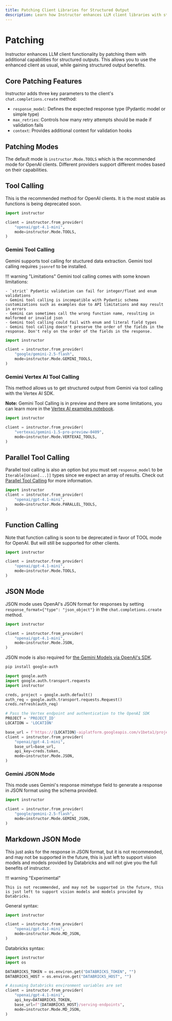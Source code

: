 ```yaml
---
title: Patching Client Libraries for Structured Output
description: Learn how Instructor enhances LLM client libraries with structured output capabilities through patching.
---
```


# Patching

Instructor enhances LLM client functionality by patching them with additional capabilities for structured outputs. This allows you to use the enhanced client as usual, while gaining structured output benefits.

## Core Patching Features

Instructor adds three key parameters to the client's `chat.completions.create` method:

- `response_model`: Defines the expected response type (Pydantic model or simple type)
- `max_retries`: Controls how many retry attempts should be made if validation fails
- `context`: Provides additional context for validation hooks

## Patching Modes

The default mode is `instructor.Mode.TOOLS` which is the recommended mode for OpenAI clients. Different providers support different modes based on their capabilities.

## Tool Calling

This is the recommended method for OpenAI clients. It is the most stable as functions is being deprecated soon.

```python
import instructor

client = instructor.from_provider(
    "openai/gpt-4.1-mini",
    mode=instructor.Mode.TOOLS,
)
```

### Gemini Tool Calling

Gemini supports tool calling for stuctured data extraction. Gemini tool calling requires `jsonref` to be installed.

!!! warning "Limitations"
Gemini tool calling comes with some known limitations:

    - `strict` Pydantic validation can fail for integer/float and enum validations
    - Gemini tool calling is incompatible with Pydantic schema customizations such as examples due to API limitations and may result in errors
    - Gemini can sometimes call the wrong function name, resulting in malformed or invalid json
    - Gemini tool calling could fail with enum and literal field types
    - Gemini tool calling doesn't preserve the order of the fields in the response. Don't rely on the order of the fields in the response.

```python
import instructor

client = instructor.from_provider(
    "google/gemini-2.5-flash",
    mode=instructor.Mode.GEMINI_TOOLS,
)
```

### Gemini Vertex AI Tool Calling

This method allows us to get structured output from Gemini via tool calling with the Vertex AI SDK.

**Note:** Gemini Tool Calling is in preview and there are some limitations, you can learn more in the [Vertex AI examples notebook](../integrations/vertex.md).

```python
import instructor

client = instructor.from_provider(
    "vertexai/gemini-1.5-pro-preview-0409",
    mode=instructor.Mode.VERTEXAI_TOOLS,
)
```

## Parallel Tool Calling

Parallel tool calling is also an option but you must set `response_model` to be `Iterable[Union[...]]` types since we expect an array of results. Check out [Parallel Tool Calling](./parallel.md) for more information.

```python
import instructor
client = instructor.from_provider(
    "openai/gpt-4.1-mini",
    mode=instructor.Mode.PARALLEL_TOOLS,
)
```

## Function Calling

Note that function calling is soon to be deprecated in favor of TOOL mode for OpenAI. But will still be supported for other clients.

```python
import instructor

client = instructor.from_provider(
    "openai/gpt-4.1-mini",
    mode=instructor.Mode.TOOLS,
)
```

## JSON Mode

JSON mode uses OpenAI's JSON format for responses by setting `response_format={"type": "json_object"}` in the `chat.completions.create` method.

```python
import instructor

client = instructor.from_provider(
    "openai/gpt-4.1-mini",
    mode=instructor.Mode.JSON,
)
```

JSON mode is also required for [the Gemini Models via OpenAI's SDK](https://cloud.google.com/vertex-ai/generative-ai/docs/multimodal/call-gemini-using-openai-library#client-setup).

```sh
pip install google-auth
```

```python
import google.auth
import google.auth.transport.requests
import instructor

creds, project = google.auth.default()
auth_req = google.auth.transport.requests.Request()
creds.refresh(auth_req)

# Pass the Vertex endpoint and authentication to the OpenAI SDK
PROJECT = 'PROJECT_ID'
LOCATION = 'LOCATION'

base_url = f'https://{LOCATION}-aiplatform.googleapis.com/v1beta1/projects/{PROJECT}/locations/{LOCATION}/endpoints/openapi'
client = instructor.from_provider(
    "openai/gpt-4.1-mini",
    base_url=base_url,
    api_key=creds.token,
    mode=instructor.Mode.JSON,
)
```

### Gemini JSON Mode

This mode uses Gemini's response mimetype field to generate a response in JSON format using the schema provided.

```python
import instructor

client = instructor.from_provider(
    "google/gemini-2.5-flash",
    mode=instructor.Mode.GEMINI_JSON,
)
```

## Markdown JSON Mode

This just asks for the response in JSON format, but it is not recommended, and may not be supported in the future, this is just left to support vision models and models provided by Databricks and will not give you the full benefits of instructor.

!!! warning "Experimental"

    This is not recommended, and may not be supported in the future, this is just left to support vision models and models provided by Databricks.

General syntax:

```python
import instructor

client = instructor.from_provider(
    "openai/gpt-4.1-mini",
    mode=instructor.Mode.MD_JSON,
)
```

Databricks syntax:

```python
import instructor
import os

DATABRICKS_TOKEN = os.environ.get("DATABRICKS_TOKEN", "")
DATABRICKS_HOST = os.environ.get("DATABRICKS_HOST", "")

# Assuming Databricks environment variables are set
client = instructor.from_provider(
    "openai/gpt-4.1-mini",
    api_key=DATABRICKS_TOKEN,
    base_url=f"{DATABRICKS_HOST}/serving-endpoints",
    mode=instructor.Mode.MD_JSON,
)
```
